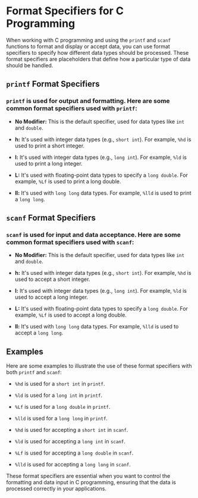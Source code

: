 # Format Specifiers for C Programming

When working with C programming and using the `printf` and `scanf` functions to format and display or accept data, you can use format specifiers to specify how different data types should be processed. These format specifiers are placeholders that define how a particular type of data should be handled.

## `printf` Format Specifiers

### `printf` is used for output and formatting. Here are some common format specifiers used with `printf`:

- **No Modifier:** This is the default specifier, used for data types like `int` and `double`.

- **h:** It's used with integer data types (e.g., `short int`). For example, `%hd` is used to print a short integer.

- **l:** It's used with integer data types (e.g., `long int`). For example, `%ld` is used to print a long integer.

- **L:** It's used with floating-point data types to specify a `long double`. For example, `%Lf` is used to print a long double.

- **ll:** It's used with `long long` data types. For example, `%lld` is used to print a `long long`.

## `scanf` Format Specifiers

### `scanf` is used for input and data acceptance. Here are some common format specifiers used with `scanf`:

- **No Modifier:** This is the default specifier, used for data types like `int` and `double`.

- **h:** It's used with integer data types (e.g., `short int`). For example, `%hd` is used to accept a short integer.

- **l:** It's used with integer data types (e.g., `long int`). For example, `%ld` is used to accept a long integer.

- **L:** It's used with floating-point data types to specify a `long double`. For example, `%Lf` is used to accept a long double.

- **ll:** It's used with `long long` data types. For example, `%lld` is used to accept a `long long`.

## Examples

Here are some examples to illustrate the use of these format specifiers with both `printf` and `scanf`:

- `%hd` is used for a `short int` in `printf`.
- `%ld` is used for a `long int` in `printf`.
- `%Lf` is used for a `long double` in `printf`.
- `%lld` is used for a `long long` in `printf`.

- `%hd` is used for accepting a `short int` in `scanf`.
- `%ld` is used for accepting a `long int` in `scanf`.
- `%Lf` is used for accepting a `long double` in `scanf`.
- `%lld` is used for accepting a `long long` in `scanf`.

These format specifiers are essential when you want to control the formatting and data input in C programming, ensuring that the data is processed correctly in your applications.

